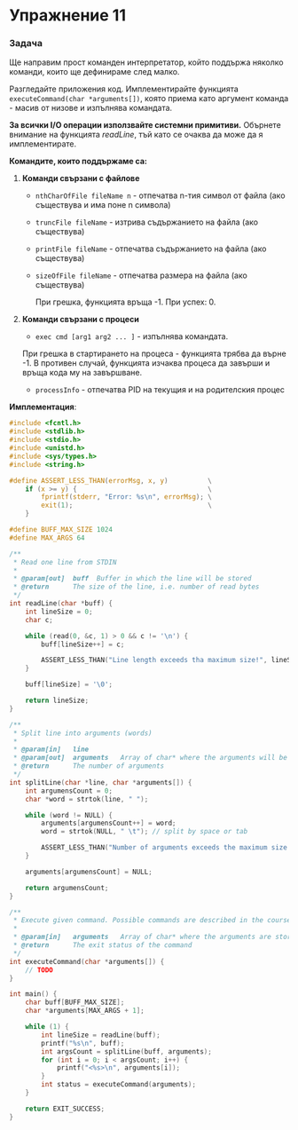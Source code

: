 # Упражнение 11

### Задача

Ще направим прост команден интерпретатор, който поддържа няколко команди, които ще дефинираме след малко. 

Разгледайте приложения код. Имплементирайте функцията `executeCommand(char *arguments[])`, която приема като аргумент команда - масив от низове и изпълнява командата. 

**За всички I/O операции използвайте системни примитиви.** Обърнете внимание на функцията *readLine*, тъй като се очаква да може да я имплементирате.

**Командите, които поддържаме са:** 
1. **Команди свързани с файлове**
	 - `nthCharOfFile fileName n` - отпечатва n-тия символ от файла (ако съществува и има поне n символа)
	- `truncFile fileName` - изтрива съдържанието на файла (ако съществува)
	 - `printFile fileName` - отпечатва съдържанието на файла (ако съществува)
	 - `sizeOfFile fileName` - отпечатва размера на файла (ако съществува)

        При грешка, функцията връща -1. При успех: 0.

2. **Команди свързани с процеси**
	 - `exec cmd [arg1 arg2 ... ]` - изпълнява командата.

	При грешка в стартирането на процеса - функцията трябва да върне -1. В противен случай, функцията изчаква процеса да завърши и връща кода му на завършване.

	 - `processInfo` - отпечатва PID на текущия и на родителския процес

**Имплементация**:

```c
#include <fcntl.h>
#include <stdlib.h>
#include <stdio.h>
#include <unistd.h>
#include <sys/types.h>
#include <string.h>

#define ASSERT_LESS_THAN(errorMsg, x, y)          \
    if (x >= y) {                                 \
        fprintf(stderr, "Error: %s\n", errorMsg); \
        exit(1);                                  \
    }

#define BUFF_MAX_SIZE 1024
#define MAX_ARGS 64

/**
 * Read one line from STDIN
 *
 * @param[out]  buff  Buffer in which the line will be stored
 * @return      The size of the line, i.e. number of read bytes
 */
int readLine(char *buff) {
    int lineSize = 0;
    char c;

    while (read(0, &c, 1) > 0 && c != '\n') {
        buff[lineSize++] = c;

        ASSERT_LESS_THAN("Line length exceeds tha maximum size!", lineSize, BUFF_MAX_SIZE);
    }

    buff[lineSize] = '\0';

    return lineSize;
}

/**
 * Split line into arguments (words)
 * 
 * @param[in]   line
 * @param[out]  arguments   Array of char* where the arguments will be stored
 * @return      The number of arguments
 */
int splitLine(char *line, char *arguments[]) {
    int argumensCount = 0;
    char *word = strtok(line, " ");

    while (word != NULL) {
        arguments[argumensCount++] = word;
        word = strtok(NULL, " \t"); // split by space or tab

        ASSERT_LESS_THAN("Number of arguments exceeds the maximum size!", argumensCount, MAX_ARGS);
    }

    arguments[argumensCount] = NULL;

    return argumensCount;
}

/**
 * Execute given command. Possible commands are described in the course repo @github 
 * 
 * @param[in]   arguments   Array of char* where the arguments are stored
 * @return      The exit status of the command
 */
int executeCommand(char *arguments[]) {
    // TODO
}

int main() {
    char buff[BUFF_MAX_SIZE];
    char *arguments[MAX_ARGS + 1];

    while (1) {
        int lineSize = readLine(buff);
        printf("%s\n", buff);
        int argsCount = splitLine(buff, arguments);
        for (int i = 0; i < argsCount; i++) {
            printf("<%s>\n", arguments[i]);
        }
        int status = executeCommand(arguments);
    }

    return EXIT_SUCCESS;
}
```